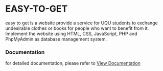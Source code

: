 # EASY-TO-GET
easy to get is a website provide a service for UQU students to exchange undesirable clothes or books for people who want to benefit from it. Implement the website using HTML, CSS, JavaScript, PHP and PhpMyAdmin as database management system.

### Documentation
for detailed documentation, please refer to [View Documentation](./etg-documentation.pdf) 
